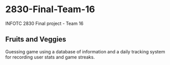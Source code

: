 # 2830-Final-Team-16
INFOTC 2830 Final project - Team 16

## Fruits and Veggies 

Guessing game using a database of information and a daily tracking system for recording user stats and game streaks.
